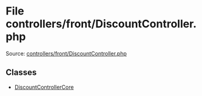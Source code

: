 File controllers/front/DiscountController.php
=========
Source: [controllers/front/DiscountController.php](https://github.com/PrestaShop/PrestaShop/blob/1.6.1.1/controllers/front/DiscountController.php)


Classes
-------

* [DiscountControllerCore](class.DiscountControllerCore.md)

